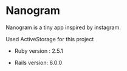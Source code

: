 # Nanogram

Nanogram is a tiny app inspired by instagram.

Used ActiveStorage for this project

* Ruby version : 2.5.1

* Rails version: 6.0.0

